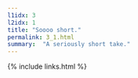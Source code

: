 ```yaml
---
l1idx: 3
l2idx: 1
title: "Soooo short."
permalink: 3_1.html
summary:  "A seriously short take."
---
```


{% include links.html %}